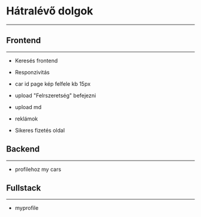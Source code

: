 # **Hátralévő dolgok**
---
## Frontend
---
- Keresés frontend <br>
- Responzivitás <br>
- car id page kép felfele kb 15px <br>
 
- upload "Felrszeretség" befejezni <br>
- upload md <br>
- reklámok <br>
- Sikeres fizetés oldal


## Backend
---

- profilehoz my cars <br>


## Fullstack
---
- myprofile

